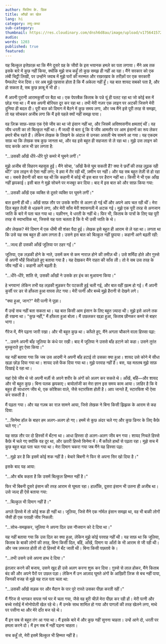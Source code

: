 ```yaml
---
author: फिलिप के. डिक
title: आँखों का खेल
lang: hi
category: लघु-कथा
sub-category:
thumbnail: https://res.cloudinary.com/dnsh6d8au/image/upload/v1756415721/The-Eyes-Have-It_b0poac.jpg
audio:
words: 1203
published: true
featured:
---
```


यह बिल्कुल इत्तेफ़ाक़ था कि मैंने दूसरे ग्रह के जीवों के इस भयानक हमले का पता लगाया। मैंने अब तक इसके बारे में कुछ नहीं किया, क्योंकि मुझे सच कहूँ तो कुछ समझ ही नहीं आ रहा। मैंने सरकार को एक लंबी चिट्ठी लिखी, पर उन्होंने जवाब में मुझे घरों की मरम्मत और रखरखाव के तरीक़ों पर एक सरकारी पैम्फलेट भेज दिया। पर अब मुझे एहसास होता है कि मैं अकेला नहीं हूँ। यह बात शायद सबको पता है, और हो सकता है, सब कुछ क़ाबू में भी हो।

मैं अपनी पुरानी आरामकुर्सी पर बैठा था। एक पेपरबैक किताब के पन्ने यूं ही पलट रहा था जो कोई बस में छोड़ गया था। मैं बस अपनी बोरियत दूर कर रहा था। तभी मेरी नज़र एक लाइन पर अटकी जिसने मेरी दुनिया ही बदल दी। पूरी बात को दिमाग में बैठने में कुछ समय लगा, और जब मैंने इसे पूरी तरह से समझा, तो यह सोचकर अजीब लगा कि मैं इसे पहले क्यों नहीं समझ पाया।

वह ज़िक्र साफ़-साफ़ एक ऐसे जीव का था जो इंसान नहीं था, और जिसमें अविश्वसनीय क्षमताएं थीं। वह जीव धरती का तो बिल्कुल नहीं था। मैं जल्दी से बता दूं कि ये जीव आमतौर पर आम इंसानों का रूप लेकर हमारे बीच रहते हैं। लेकिन लेखक के लिखने के अंदाज़ से उनका असली भेष सामने आ गया। यह एकदम साफ़ था कि लेखक सब कुछ जानता था, और वह इसे बहुत ही सहजता से ले रहा था। मुझे उस लाइन को याद करके आज भी डर लगता है:

"...उसकी आँखें धीरे-धीरे पूरे कमरे में घूमने लगीं।"

मुझे अजीब सी सिहरन महसूस हुई। मैंने सोचा, 'आँखें कैसे घूम सकती हैं? क्या वे छर्रों की तरह लुढ़क रही थीं?' उस लाइन से ऐसा नहीं लगा; वे हवा में तैर रही थीं, ज़मीन पर नहीं। और यह सब बहुत तेज़ी से हो रहा था। सबसे हैरानी की बात यह थी कि कहानी में कोई भी इस बात पर हैरान नहीं था। किसी ने भी एक आँख नहीं झपकाई। इसी बात ने मुझे सोचने पर मजबूर कर दिया। बाद में इस बात को और साफ़ किया गया:

"...उसकी आँखें एक व्यक्ति से दूसरे व्यक्ति पर घूमने लगीं।"

बात इतनी ही थी। आँखें साफ़ तौर पर उसके शरीर से अलग हो गई थीं और अपने आप चल रही थीं। मेरा दिल बहुत तेज़ी से धड़कने लगा, और मेरी साँस मेरी श्वासनली में अटक गई। मुझे एक पूरी तरह से अनजान जाति के बारे में पता चल गया था। यक़ीनन, वे धरती के नहीं थे। फिर भी, किताब के पात्रों के लिए यह पूरी तरह से स्वाभाविक था, जिससे यह पता चलता है कि वे भी उसी जाति के थे।

और लेखक? मेरे दिमाग में एक धीमी सी शंका पैदा हुई। लेखक इसे बहुत ही आराम से ले रहा था। लगता था कि उसे यह सब बहुत ही आम लगता है। उसने इस बात को बिल्कुल नहीं छुपाया। कहानी आगे बढ़ती रही:

"...जल्द ही उसकी आँखें जूलिया पर ठहर गईं।"

जूलिया, एक लड़की होने के नाते, उसमें कम से कम नाराज़ होने की तमीज़ थी। उसे शर्मिंदा होते और ग़ुस्से से अपनी भौहें सिकोड़ते हुए बताया गया है। यह देखकर मैंने राहत की साँस ली। तो वे सब उस तरह के जीव नहीं थे। कहानी आगे बढ़ती है:

"...धीरे-धीरे, शांति से, उसकी आँखों ने उसके हर इंच का मुआयना किया।"

हे भगवान! लेकिन तभी वह लड़की मुड़कर पैर पटकती हुई चली गई, और बात वहीं ख़त्म हो गई। मैं अपनी कुर्सी पर डर से हाँफता हुआ वापस लेट गया। मेरी पत्नी और बच्चे मुझे हैरानी से देखने लगे।

"क्या हुआ, जान?" मेरी पत्नी ने पूछा।

मैं उन्हें सच नहीं बता सकता था। यह बात किसी आम इंसान के लिए बहुत ज़्यादा थी। मुझे इसे अपने तक ही रखना था। "कुछ नहीं," मैं हाँफता हुआ बोला। मैं उछलकर खड़ा हुआ, किताब छीनकर कमरे से बाहर भागा।

गैरेज में, मैंने पढ़ना जारी रखा। और भी बहुत कुछ था। काँपते हुए, मैंने अगला चौकाने वाला हिस्सा पढ़ा:

"...उसने अपनी बाँह जूलिया के कंधे पर रखी। बाद में जूलिया ने उससे बाँह हटाने को कहा। उसने तुरंत मुस्कुराते हुए ऐसा किया।"

यह नहीं बताया गया कि जब उस आदमी ने अपनी बाँह हटाई तो उसका क्या हुआ। शायद उसे कोने में सीधा खड़ा छोड़ दिया गया था। शायद उसे फेंक दिया गया था। मुझे परवाह नहीं है। बस, यह मतलब मुझे साफ़ दिखाई दे रहा था।

यहां ऐसे जीव थे जो अपनी मर्ज़ी से अपने शरीर के अंगों को अलग कर सकते थे। आँखें, बाँहें—और शायद और भी बहुत कुछ। बिना पलक झपकाए। बायोलॉजी का मेरा ज्ञान इस समय काम आया। ज़ाहिर है कि वे बहुत ही साधारण जीव थे, एक कोशिका वाले, जैसे स्टारफिश होती है। आप जानते हैं, स्टारफिश भी ऐसा कर सकती है।

मैं पढ़ता गया। और यह गज़ब का राज़ सामने आया, जिसे लेखक ने बिना किसी झिझक के आराम से कह दिया:

"...सिनेमा हॉल के बाहर हम अलग-अलग हो गए। हममें से कुछ अंदर चले गए और कुछ डिनर के लिए कैफ़े चले गए।"

यह साफ़ तौर पर दो हिस्सों में बँटना था। आधा हिस्सा दो अलग-अलग जीव बन गया। शायद निचले हिस्से कैफ़े में चले गए क्योंकि वह दूर था, और ऊपरी हिस्से सिनेमा में। मैं काँपते हाथों से पढ़ता रहा। मुझे सच में कुछ बहुत बड़ा पता चल गया था। मेरा दिमाग चकरा गया जब मैंने यह हिस्सा पढ़ा:

"...मुझे डर है कि इसमें कोई शक नहीं है। बेचारे बिबनी ने फिर से अपना सिर खो दिया है।"

इसके बाद यह आया:

"...और बॉब कहता है कि उसमें बिल्कुल हिम्मत नहीं है।"

फिर भी बिबनी दूसरे इंसान की तरह आराम से घूमता रहा। हालाँकि, दूसरा इंसान भी उतना ही अजीब था। उसे जल्द ही ऐसे बताया गया:

"...बिल्कुल भी दिमाग नहीं है।"

अगले हिस्से में तो कोई शक ही नहीं था। जूलिया, जिसे मैंने एक नॉर्मल इंसान समझा था, वह भी बाकी लोगों जैसी ही एक परग्रही जीव निकली:

"...सोच-समझकर, जूलिया ने अपना दिल उस नौजवान को दे दिया था।"

यह नहीं बताया गया कि उस दिल का क्या हुआ, लेकिन मुझे कोई परवाह नहीं थी। यह साफ़ था कि जूलिया, किताब के बाकी लोगों की तरह, बिना किसी दिल, बाँहें, आँखें, दिमाग या आँतों के भी आराम से जी रही थी। और जब ज़रूरत होती तो दो हिस्सों में बँट जाती थी। बिना किसी पछतावे के।

"...तभी उसने उसे अपना हाथ दे दिया।"

इंतज़ार करने की बजाय, उसने खुद ही उसे अलग करना शुरू कर दिया। ग़ुस्से से लाल होकर, मैंने किताब बंद की और अपने पैरों पर उछल पड़ा। लेकिन मैं उन आज़ाद घूमते अंगों के आख़िरी ज़िक्र से बच नहीं पाया, जिनकी वजह से मुझे यह राज़ पता चला था:

"...उसकी आँखें सड़क पर और मैदान के पार पूरे रास्ते उसका पीछा करती रहीं।"

मैं गैरेज से भागकर वापस गर्म घर में चला गया, जैसे वह बुरी चीज़ें मेरा पीछा कर रही हों। मेरी पत्नी और बच्चे रसोई में मोनोपोली खेल रहे थे। मैं उनके साथ शामिल हो गया और पागलों की तरह खेलने लगा, माथे पर पसीना था और मेरे दाँत बज रहे थे।

मैं इन सब से बहुत तंग आ गया था। मैं इसके बारे में और कुछ नहीं सुनना चाहता। उन्हें आने दो, धरती पर हमला करने दो। मैं इन सब में नहीं पड़ना चाहता।

सच कहूँ तो, मेरी इसमें बिल्कुल भी हिम्मत नहीं है।